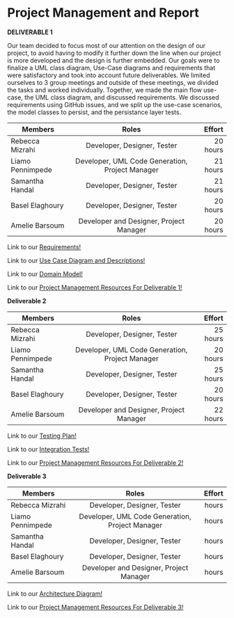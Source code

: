 # Project Management and Report


**DELIVERABLE 1**

Our team decided to focus most of our attention on the design of our project, to avoid having to modify it further down the line when our project is more developed and the design is further embedded. Our goals were to finalize a UML class diagram, Use-Case diagrams and requirements that were satisfactory and took into account future deliverables. We limited ourselves to 3 group meetings and outside of these meetings, we divided the tasks and worked individually. Together, we made the main flow use-case, the UML class diagram, and discussed requirements. We discussed requirements using GitHub issues, and we split up the use-case scenarios, the model classes to persist, and the persistance layer tests. 


| Members            | Roles                   | Effort       |
| ------------------ |:-----------------------:| ------------:|
| Rebecca Mizrahi    | Developer, Designer, Tester  | 20 hours     |
| Liamo Pennimpede   | Developer, UML Code Generation, Project Manager  | 21 hours     |
| Samantha Handal    | Developer, Designer, Tester  | 21 hours     |
| Basel Elaghoury    | Developer, Designer, Tester  | 20 hours     |
| Amelie Barsoum     | Developer and Designer, Project Manager  | 20 hours     |


Link to our [Requirements!](https://github.com/McGill-ECSE321-Fall2021/project-group-07/wiki/Requirements)


Link to our [Use Case Diagram and Descriptions!](https://github.com/McGill-ECSE321-Fall2021/project-group-07/wiki/Use-Case-Page)

Link to our [Domain Model!](https://github.com/McGill-ECSE321-Fall2021/project-group-07/wiki/Domain-Model)

Link to our [Project Management Resources For Deliverable 1!](https://github.com/McGill-ECSE321-Fall2021/project-group-07/wiki/Meeting-Minutes-and-Success-Spectrum)

**Deliverable 2**

| Members            | Roles                   | Effort       |
| ------------------ |:-----------------------:| ------------:|
| Rebecca Mizrahi    | Developer, Designer, Tester  | 25 hours     |
| Liamo Pennimpede   | Developer, UML Code Generation, Project Manager  | 20 hours     |
| Samantha Handal    | Developer, Designer, Tester  | 25 hours     |
| Basel Elaghoury    | Developer, Designer, Tester  | 20 hours     |
| Amelie Barsoum     | Developer and Designer, Project Manager  | 22 hours     |

Link to our [Testing Plan!](https://github.com/McGill-ECSE321-Fall2021/project-group-07/wiki/General-Test-Plan-Outline)

Link to our [Integration Tests!](https://github.com/McGill-ECSE321-Fall2021/project-group-07/wiki/Integration-Tests)

Link to our [Project Management Resources For Deliverable 2!](https://github.com/McGill-ECSE321-Fall2021/project-group-07/wiki/Meeting-Minutes-and-Success-Spectrum)

**Deliverable 3**

| Members            | Roles                   | Effort       |
| ------------------ |:-----------------------:| ------------:|
| Rebecca Mizrahi    | Developer, Designer, Tester  |  hours     |
| Liamo Pennimpede   | Developer, UML Code Generation, Project Manager  |  hours     |
| Samantha Handal    | Developer, Designer, Tester  |  hours     |
| Basel Elaghoury    | Developer, Designer, Tester  |  hours     |
| Amelie Barsoum     | Developer and Designer, Project Manager  |  hours     |

Link to our [Architecture Diagram!]()

Link to our [Project Management Resources For Deliverable 3!]()
